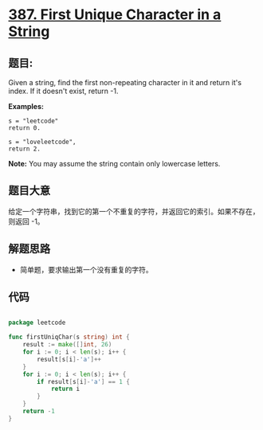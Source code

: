 # [387. First Unique Character in a String](https://leetcode.com/problems/first-unique-character-in-a-string/)

## 题目:

Given a string, find the first non-repeating character in it and return it's index. If it doesn't exist, return -1.

**Examples:**

    s = "leetcode"
    return 0.
    
    s = "loveleetcode",
    return 2.

**Note:** You may assume the string contain only lowercase letters.



## 题目大意

给定一个字符串，找到它的第一个不重复的字符，并返回它的索引。如果不存在，则返回 -1。


## 解题思路

- 简单题，要求输出第一个没有重复的字符。


## 代码

```go

package leetcode

func firstUniqChar(s string) int {
	result := make([]int, 26)
	for i := 0; i < len(s); i++ {
		result[s[i]-'a']++
	}
	for i := 0; i < len(s); i++ {
		if result[s[i]-'a'] == 1 {
			return i
		}
	}
	return -1
}

```